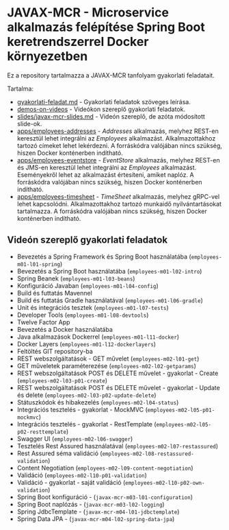 # JAVAX-MCR - Microservice alkalmazás felépítése Spring Boot keretrendszerrel Docker környezetben

Ez a repository tartalmazza a JAVAX-MCR tanfolyam gyakorlati feladatait.

Tartalma:

* [gyakorlati-feladat.md](gyakorlati-feladat.md) - Gyakorlati feladatok szöveges leírása.
* [demos-on-videos](demos-on-videos) - Videókon szereplő gyakorlati feladatok.
* [slides/javax-mcr-slides.md](slides/javax-mcr-slides.md) - Videón szereplő, de azóta módosított slide-ok.
* [apps/employees-addresses](apps/employees-addresses) - _Addresses_ alkalmazás, melyhez REST-en keresztül lehet integrálni az _Employees_ alkalmazást. 
 Alkalmazottakhoz tartozó címeket lehet lekérdezni.
 A forráskódra valójában nincs szükség, hiszen Docker konténerben indítható.
* [apps/employees-eventstore](apps/employees-eventstore) - _EventStore_ alkalmazás, melyhez REST-en és JMS-en keresztül lehet integrálni az _Employees_ alkalmazást. 
 Eseményekről lehet az alkalmazást értesíteni, amiket naplóz.
 A forráskódra valójában nincs szükség, hiszen Docker konténerben indítható.
* [apps/employees-timesheet](apps/employees-timesheet) - _TimeSheet_ alkalmazás, melyhez gRPC-vel lehet kapcsolódni.
 Alkalmazottakhoz tartozó munkaidő nyilvántartásokat tartalmazza.
 A forráskódra valójában nincs szükség, hiszen Docker konténerben indítható.

## Videón szereplő gyakorlati feladatok

* Bevezetés a Spring Framework és Spring Boot használatába (`employees-m01-l01-spring`)
* Bevezetés a Spring Boot használatába (`employees-m01-l02-intro`)
* Spring Beanek (`employees-m01-l03-beans`)
* Konfiguráció Javaban (`employees-m01-l04-config`)
* Build és futtatás Mavennel
* Build és futtatás Gradle használatával (`employees-m01-l06-gradle`)
* Unit és integrációs tesztek (`employees-m01-l07-tests`)
* Developer Tools (`employees-m01-l08-devtools`)
* Twelve Factor App
* Bevezetés a Docker használatába
* Java alkalmazások Dockerrel (`employees-m01-l11-docker`)
* Docker Layers (`employees-m01-l12-dockerlayers`)
* Feltöltés GIT repository-ba
* REST webszolgáltatások - GET művelet (`employees-m02-l01-get`)
* GET műveletek paraméterezése (`employees-m02-l02-getparams`)
* REST webszolgáltatások POST és DELETE művelet - gyakorlat - Create (`employees-m02-l03-p01-create`)
* REST webszolgáltatások POST és DELETE művelet - gyakorlat - Update és delete (`employees-m02-l03-p02-update-delete`)
* Státuszkódok és hibakezelés (`employees-m02-l04-status`)
* Integrációs tesztelés - gyakorlat - MockMVC (`employees-m02-l05-p01-mockmvc`)
* Integrációs tesztelés - gyakorlat - RestTemplate (`employees-m02-l05-p02-resttemplate`)
* Swagger UI (`employees-m02-l06-swagger`)
* Tesztelés Rest Assured használatával (`employees-m02-l07-restassured`)
* Rest Assured séma validáció (`employees-m02-l08-restassured-validation`)
* Content Negotiation (`employees-m02-l09-content-negotiation`)
* Validáció (`employees-m02-l10-p01-validation`)
* Validáció - gyakorlat - saját validáció (`employees-m02-l10-p02-own-validation`)
* Spring Boot konfiguráció - (`javax-mcr-m03-l01-configuration`)
* Spring Boot naplózás - (`javax-mcr-m03-l02-logging`)
* Spring JdbcTemplate - (`javax-mcr-m04-l01-jdbctemplate`)
* Spring Data JPA - (`javax-mcr-m04-l02-spring-data-jpa`)


